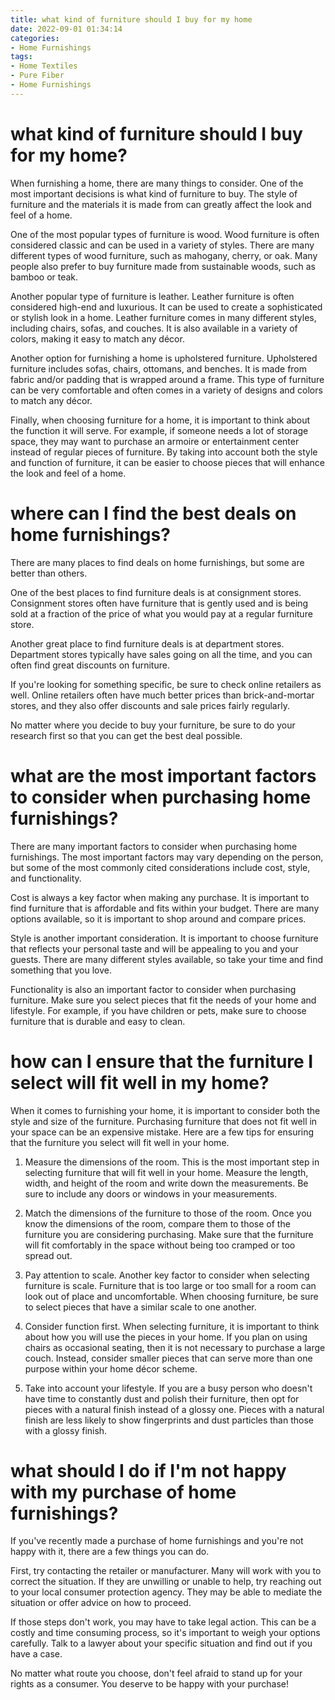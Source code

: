 ```yaml
---
title: what kind of furniture should I buy for my home
date: 2022-09-01 01:34:14
categories:
- Home Furnishings
tags:
- Home Textiles
- Pure Fiber
- Home Furnishings
---
```



#  what kind of furniture should I buy for my home?

When furnishing a home, there are many things to consider. One of the most important decisions is what kind of furniture to buy. The style of furniture and the materials it is made from can greatly affect the look and feel of a home.

One of the most popular types of furniture is wood. Wood furniture is often considered classic and can be used in a variety of styles. There are many different types of wood furniture, such as mahogany, cherry, or oak. Many people also prefer to buy furniture made from sustainable woods, such as bamboo or teak.

Another popular type of furniture is leather. Leather furniture is often considered high-end and luxurious. It can be used to create a sophisticated or stylish look in a home. Leather furniture comes in many different styles, including chairs, sofas, and couches. It is also available in a variety of colors, making it easy to match any décor.

Another option for furnishing a home is upholstered furniture. Upholstered furniture includes sofas, chairs, ottomans, and benches. It is made from fabric and/or padding that is wrapped around a frame. This type of furniture can be very comfortable and often comes in a variety of designs and colors to match any décor.

Finally, when choosing furniture for a home, it is important to think about the function it will serve. For example, if someone needs a lot of storage space, they may want to purchase an armoire or entertainment center instead of regular pieces of furniture. By taking into account both the style and function of furniture, it can be easier to choose pieces that will enhance the look and feel of a home.

#  where can I find the best deals on home furnishings?

There are many places to find deals on home furnishings, but some are better than others.

One of the best places to find furniture deals is at consignment stores. Consignment stores often have furniture that is gently used and is being sold at a fraction of the price of what you would pay at a regular furniture store.

Another great place to find furniture deals is at department stores. Department stores typically have sales going on all the time, and you can often find great discounts on furniture.

If you're looking for something specific, be sure to check online retailers as well. Online retailers often have much better prices than brick-and-mortar stores, and they also offer discounts and sale prices fairly regularly.

No matter where you decide to buy your furniture, be sure to do your research first so that you can get the best deal possible.

#  what are the most important factors to consider when purchasing home furnishings?

There are many important factors to consider when purchasing home furnishings. The most important factors may vary depending on the person, but some of the most commonly cited considerations include cost, style, and functionality.

Cost is always a key factor when making any purchase. It is important to find furniture that is affordable and fits within your budget. There are many options available, so it is important to shop around and compare prices.

Style is another important consideration. It is important to choose furniture that reflects your personal taste and will be appealing to you and your guests. There are many different styles available, so take your time and find something that you love.

Functionality is also an important factor to consider when purchasing furniture. Make sure you select pieces that fit the needs of your home and lifestyle. For example, if you have children or pets, make sure to choose furniture that is durable and easy to clean.

#  how can I ensure that the furniture I select will fit well in my home?

When it comes to furnishing your home, it is important to consider both the style and size of the furniture. Purchasing furniture that does not fit well in your space can be an expensive mistake. Here are a few tips for ensuring that the furniture you select will fit well in your home.

1. Measure the dimensions of the room. This is the most important step in selecting furniture that will fit well in your home. Measure the length, width, and height of the room and write down the measurements. Be sure to include any doors or windows in your measurements.

2. Match the dimensions of the furniture to those of the room. Once you know the dimensions of the room, compare them to those of the furniture you are considering purchasing. Make sure that the furniture will fit comfortably in the space without being too cramped or too spread out.

3. Pay attention to scale. Another key factor to consider when selecting furniture is scale. Furniture that is too large or too small for a room can look out of place and uncomfortable. When choosing furniture, be sure to select pieces that have a similar scale to one another.

4. Consider function first. When selecting furniture, it is important to think about how you will use the pieces in your home. If you plan on using chairs as occasional seating, then it is not necessary to purchase a large couch. Instead, consider smaller pieces that can serve more than one purpose within your home décor scheme.

5. Take into account your lifestyle. If you are a busy person who doesn't have time to constantly dust and polish their furniture, then opt for pieces with a natural finish instead of a glossy one. Pieces with a natural finish are less likely to show fingerprints and dust particles than those with a glossy finish.

#  what should I do if I'm not happy with my purchase of home furnishings?

If you've recently made a purchase of home furnishings and you're not happy with it, there are a few things you can do.

First, try contacting the retailer or manufacturer. Many will work with you to correct the situation. If they are unwilling or unable to help, try reaching out to your local consumer protection agency. They may be able to mediate the situation or offer advice on how to proceed.

If those steps don't work, you may have to take legal action. This can be a costly and time consuming process, so it's important to weigh your options carefully. Talk to a lawyer about your specific situation and find out if you have a case.

No matter what route you choose, don't feel afraid to stand up for your rights as a consumer. You deserve to be happy with your purchase!